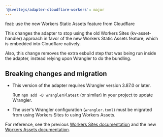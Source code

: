```yaml
---
'@sveltejs/adapter-cloudflare-workers': major
---
```


feat: use the new Workers Static Assets feature from Cloudflare

This changes the adapter to stop using the old Workers Sites (kv-asset-handler) approach in favor of the new Workers Static Assets feature, which is embedded into Cloudflare natively.

Also, this change removes the extra esbuild step that was being run inside the adapter, instead relying upon Wrangler to do the bundling.

## Breaking changes and migration

- This version of the adapter requires Wrangler version 3.87.0 or later.

  Run `npm add -D wrangler@latest` (or similar) in your project to update Wrangler.

- The user's Wrangler configuration (`wrangler.toml`) must be migrated from using Workers Sites to using Workers Assets.

For reference, see the previous [Workers Sites documentation](https://developers.cloudflare.com/workers/configuration/sites/configuration/) and the new [Workers Assets documentation](NEW_DOC_URL).
